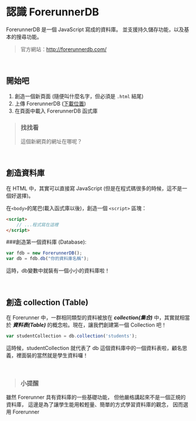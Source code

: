 # 認識 ForerunnerDB
ForerunnerDB 是一個 JavaScript 寫成的資料庫。  並支援持久儲存功能，以及基本的搜尋功能。

> 官方網站：http://forerunnerdb.com/

<br>

## 開始吧
1. 創造一個新頁面 (隨便叫什麼名字，但必須是 `.html` 結尾)
2. 上傳 ForerunnerDB ([下載位置](js/fdb-all.min.js))
3. 在頁面中載入 ForerunnerDB 函式庫

> ### 找找看
> 這個新網頁的網址在哪呢？

<br>

## 創造資料庫

在 HTML 中，其實可以直接寫 JavaScript (但是在程式碼很多的時候，這不是一個好選擇)。


在`<body>`的尾巴(載入函式庫以後)，創造一個 `<script>` 區塊：
```html
<script>
    // ...程式寫在這裡
</script>
```

###創造第一個資料庫 (Database):
```javascript
var fdb = new ForerunnerDB();
var db = fdb.db("你的資料庫名稱");
```

這時，db變數中就裝有一個小小的資料庫啦！

<br>

## 創造 collection (Table)

在 Forerunner 中，一群相同類型的資料被放在 ***collection(集合)*** 中，其實就相當於 ***資料表(Table)*** 的概念啦。現在，讓我們創建第一個 Collection 吧！

```javascript
var studentCollection = db.collection('students');
```

這時候，studentCollection 就代表了 db 這個資料庫中的一個資料表啦，顧名思義，裡面裝的當然就是學生資料囉！

<br>

> ### 小提醒
雖然 Forerunner 具有資料庫的一些基礎功能，
但他嚴格講起來不是一個正規的資料庫，
這邊是為了讓學生能用較輕量、簡單的方式學習資料庫的觀念，
因而選用 Forerunner
